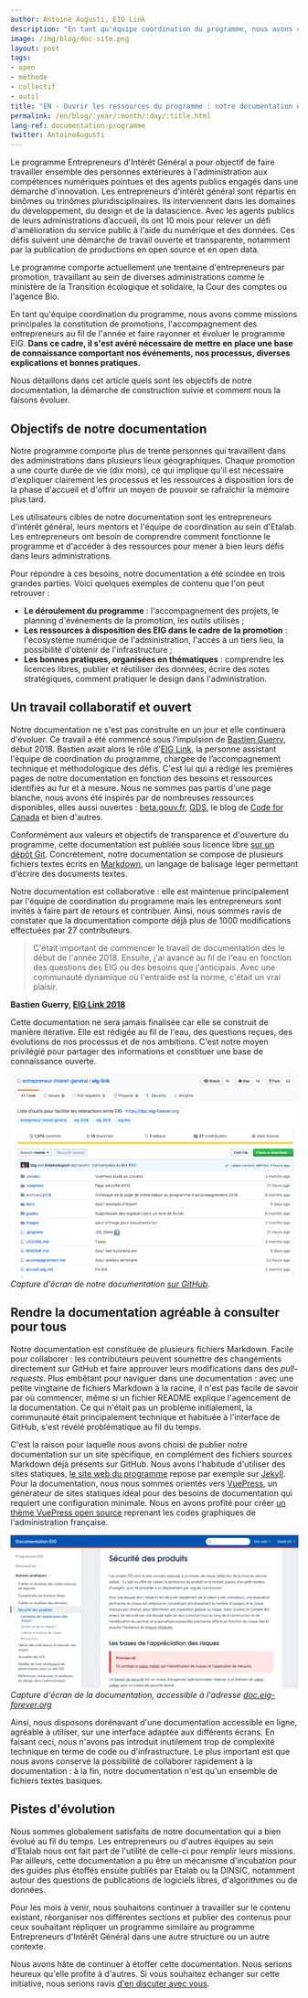 ```yaml
---
author: Antoine Augusti, EIG Link
description: "En tant qu'équipe coordination du programme, nous avons comme missions principales la constitution de promotions, l'accompagnement des entrepreneurs au fil de l'année, faire rayonner et évoluer le programme EIG. Il s'est avéré nécessaire de mettre en place une base de connaissance comportant nos événements, nos processus, diverses explications et bonnes pratiques. Nous détaillons dans cet article quels sont les objectifs de notre documentation, la démarche de construction suivie et comment nous la faisons évoluer."
image: /img/blog/doc-site.png
layout: post
tags:
- open
- méthode
- collectif
- outil
title: "EN - Ouvrir les ressources du programme : notre documentation en ligne"
permalink: /en/blog/:year/:month/:day/:title.html
lang-ref: documentation-programme
twitter: AntoineAugusti
---
```


Le programme Entrepreneurs d'Intérêt Général a pour objectif de faire travailler ensemble des personnes extérieures à l'administration aux compétences numériques pointues et des agents publics engagés dans une démarche d'innovation. Les entrepreneurs d'intérêt général sont répartis en binômes ou trinômes pluridisciplinaires. Ils interviennent dans les domaines du développement, du design et de la datascience. Avec les agents publics de leurs administrations d’accueil, ils ont 10 mois pour relever un défi d'amélioration du service public à l'aide du numérique et des données. Ces défis suivent une démarche de travail ouverte et transparente, notamment par la publication de productions en open source et en open data.

Le programme comporte actuellement une trentaine d'entrepreneurs par promotion, travaillant au sein de diverses administrations comme le ministère de la Transition écologique et solidaire, la Cour des comptes ou l'agence Bio.

En tant qu'équipe coordination du programme, nous avons comme missions principales la constitution de promotions, l'accompagnement des entrepreneurs au fil de l'année et faire rayonner et évoluer le programme EIG. **Dans ce cadre, il s'est avéré nécessaire de mettre en place une base de connaissance comportant nos événements, nos processus, diverses explications et bonnes pratiques.**

Nous détaillons dans cet article quels sont les objectifs de notre documentation, la démarche de construction suivie et comment nous la faisons évoluer.


## Objectifs de notre documentation

Notre programme comporte plus de trente personnes qui travaillent dans des administrations dans plusieurs lieux géographiques. Chaque promotion a une courte durée de vie (dix mois), ce qui implique qu'il est nécessaire d'expliquer clairement les processus et les ressources à disposition lors de la phase d'accueil et d'offrir un moyen de pouvoir se rafraîchir la mémoire plus tard.

Les utilisateurs cibles de notre documentation sont les entrepreneurs d'intérêt général, leurs mentors et l'équipe de coordination au sein d'Etalab. Les entrepreneurs ont besoin de comprendre comment fonctionne le programme et d'accéder à des ressources pour mener à bien leurs défis dans leurs administrations.

Pour répondre à ces besoins, notre documentation a été scindée en trois grandes parties. Voici quelques exemples de contenu que l'on peut retrouver :



* **Le déroulement du programme** : l'accompagnement des projets, le planning d'événements de la promotion, les outils utilisés ;
* **Les ressources à disposition des EIG dans le cadre de la promotion** : l'écosystème numérique de l'administration, l'accès à un tiers lieu, la possibilité d'obtenir de l'infrastructure ;
* **Les bonnes pratiques, organisées en thématiques** : comprendre les licences libres, publier et réutiliser des données, écrire des notes stratégiques, comment pratiquer le design dans l'administration.

## Un travail collaboratif et ouvert

Notre documentation ne s'est pas construite en un jour et elle continuera d'évoluer. Ce travail a été commencé sous l'impulsion de [Bastien Guerry](https://entrepreneur-interet-general.etalab.gouv.fr/communaute/2018/bastien-guerry.html), début 2018. Bastien avait alors le rôle d'[EIG Link](https://entrepreneur-interet-general.etalab.gouv.fr/defis/2018/eiglink.html), la personne assistant l'équipe de coordination du programme, chargée de l’accompagnement technique et méthodologique des défis. C'est lui qui a rédigé les premières pages de notre documentation en fonction des besoins et ressources identifiés au fur et à mesure. Nous ne sommes pas partis d'une page blanche, nous avons été inspirés par de nombreuses ressources disponibles, elles aussi ouvertes : [beta.gouv.fr](https://beta.gouv.fr/), [GDS](https://www.gov.uk/government/organisations/government-digital-service), le blog de [Code for Canada](https://medium.com/code-for-canada) et bien d'autres.

Conformément aux valeurs et objectifs de transparence et d'ouverture du programme, cette documentation est publiée sous licence libre [sur un dépôt Git](https://github.com/entrepreneur-interet-general/eig-link). Concrètement, notre documentation se compose de plusieurs fichiers textes écrits en [Markdown](https://fr.wikipedia.org/wiki/Markdown), un langage de balisage léger permettant d'écrire des documents textes.

Notre documentation est collaborative : elle est maintenue principalement par l'équipe de coordination du programme mais les entrepreneurs sont invités à faire part de retours et contribuer. Ainsi, nous sommes ravis de constater que la documentation comporte déjà plus de 1000 modifications effectuées par 27 contributeurs.


> C'était important de commencer le travail de documentation dès le début de l'année 2018.  Ensuite, j'ai avancé au fil de l'eau en fonction des questions des EIG ou des besoins que j'anticipais. Avec une communauté dynamique où l'entraide est la norme, c'était un vrai plaisir.

**Bastien Guerry, [EIG Link 2018](https://entrepreneur-interet-general.etalab.gouv.fr/defis/2018/eiglink.html)**

Cette documentation ne sera jamais finalisée car elle se construit de manière itérative. Elle est rédigée au fil de l'eau, des questions reçues, des évolutions de nos processus et de nos ambitions. C'est notre moyen privilégié pour partager des informations et constituer une base de connaissance ouverte.

![Interface web de GitHub montrant plusieurs fichiers.](/img/blog/doc-github.png)
_Capture d'écran de notre documentation [sur GitHub](https://github.com/entrepreneur-interet-general/eig-link)._


## Rendre la documentation agréable à consulter pour tous

Notre documentation est constituée de plusieurs fichiers Markdown. Facile pour collaborer : les contributeurs peuvent soumettre des changements directement sur GitHub et faire approuver leurs modifications dans des _pull-requests_. Plus embêtant pour naviguer dans une documentation : avec une petite vingtaine de fichiers Markdown à la racine, il n'est pas facile de savoir par où commencer, même si un fichier README explique l'agencement de la documentation. Ce qui n'était pas un problème initialement, la communauté était principalement technique et habituée à l'interface de GitHub, s'est révélé problématique au fil du temps.

C'est la raison pour laquelle nous avons choisi de publier notre documentation sur un site spécifique, en complément des fichiers sources Markdown déjà présents sur GitHub. Nous avons l'habitude d'utiliser des sites statiques, [le site web du programme](https://entrepreneur-interet-general.etalab.gouv.fr/) repose par exemple sur [Jekyll](https://jekyllrb.com). Pour la documentation, nous nous sommes orientés vers [VuePress](https://vuepress.vuejs.org), un générateur de sites statiques idéal pour des besoins de documentation qui requiert une configuration minimale. Nous en avons profité pour créer [un thème VuePress open source](https://vuepress-gouv-fr-demo.eig-forever.org) reprenant les codes graphiques de l'administration française.


![Site web de la documentation du programme faisant apparaitre une page sur la sécurité et un menu.](/img/blog/doc-site.png)
_Capture d'écran de la documentation, accessible à l'adresse [doc.eig-forever.org](https://doc.eig-forever.org)_

Ainsi, nous disposons dorénavant d'une documentation accessible en ligne, agréable à utiliser, sur une interface adaptée aux différents écrans. En faisant ceci, nous n'avons pas introduit inutilement trop de complexité technique en terme de code ou d'infrastructure. Le plus important est que nous avons conservé la possibilité de collaborer rapidement à la documentation : à la fin, notre documentation n'est qu'un ensemble de fichiers textes basiques.


## Pistes d'évolution

Nous sommes globalement satisfaits de notre documentation qui a bien évolué au fil du temps. Les entrepreneurs ou d'autres équipes au sein d'Etalab nous ont fait part de l'utilité de celle-ci pour remplir leurs missions. Par ailleurs, cette documentation a pu être un mécanisme d'incubation pour des guides plus étoffés ensuite publiés par Etalab ou la DINSIC, notamment autour des questions de publications de logiciels libres, d'algorithmes ou de données.

Pour les mois à venir, nous souhaitons continuer à travailler sur le contenu existant, réorganiser nos différentes sections et publier des contenus pour ceux souhaitant répliquer un programme similaire au programme Entrepreneurs d'Intérêt Général dans une autre structure ou un autre contexte.

Nous avons hâte de continuer à étoffer cette documentation. Nous serions heureux qu'elle profite à d'autres. Si vous souhaitez échanger sur cette initiative, nous serions ravis [d'en discuter avec vous](https://entrepreneur-interet-general.etalab.gouv.fr/contact.html).
